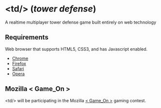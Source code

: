 # &lt;td/&gt; (*tower defense*)

A realtime multiplayer tower defense game built entirely on web technology

## Requirements

Web browser that supports HTML5, CSS3, and has Javascript enabled.

  * [Chrome](http://google.com/chrome)
  * [Firefox](http://www.mozilla.com/en-US/firefox/firefox.html)
  * [Safari](http://www.apple.com/safari/)
  * [Opera](http://www.opera.com/)
    

## Mozilla < Game_On >

&lt;td/&gt; will be participating in the Mozilla [< Game_On >](https://gaming.mozillalabs.com/) gaming contest.
